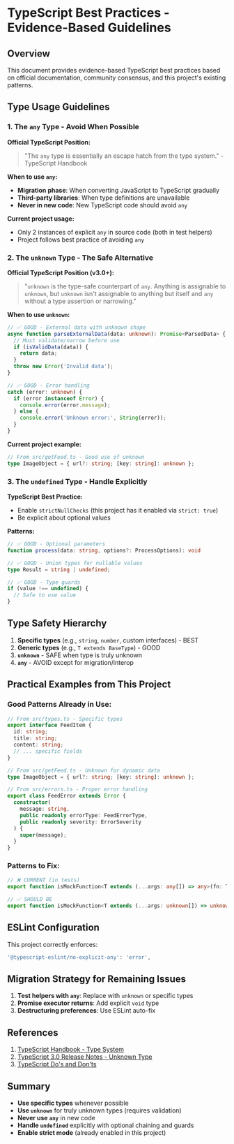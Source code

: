 # TypeScript Best Practices - Evidence-Based Guidelines

## Overview

This document provides evidence-based TypeScript best practices based on official documentation, community consensus, and this project's existing patterns.

## Type Usage Guidelines

### 1. The `any` Type - Avoid When Possible

**Official TypeScript Position:**
> "The `any` type is essentially an escape hatch from the type system." - TypeScript Handbook

**When to use `any`:**
- **Migration phase**: When converting JavaScript to TypeScript gradually
- **Third-party libraries**: When type definitions are unavailable
- **Never in new code**: New TypeScript code should avoid `any`

**Current project usage:**
- Only 2 instances of explicit `any` in source code (both in test helpers)
- Project follows best practice of avoiding `any`

### 2. The `unknown` Type - The Safe Alternative

**Official TypeScript Position (v3.0+):**
> "`unknown` is the type-safe counterpart of `any`. Anything is assignable to `unknown`, but `unknown` isn't assignable to anything but itself and `any` without a type assertion or narrowing."

**When to use `unknown`:**
```typescript
// ✅ GOOD - External data with unknown shape
async function parseExternalData(data: unknown): Promise<ParsedData> {
  // Must validate/narrow before use
  if (isValidData(data)) {
    return data;
  }
  throw new Error('Invalid data');
}

// ✅ GOOD - Error handling
catch (error: unknown) {
  if (error instanceof Error) {
    console.error(error.message);
  } else {
    console.error('Unknown error:', String(error));
  }
}
```

**Current project example:**
```typescript
// From src/getFeed.ts - Good use of unknown
type ImageObject = { url?: string; [key: string]: unknown };
```

### 3. The `undefined` Type - Handle Explicitly

**TypeScript Best Practice:**
- Enable `strictNullChecks` (this project has it enabled via `strict: true`)
- Be explicit about optional values

**Patterns:**
```typescript
// ✅ GOOD - Optional parameters
function process(data: string, options?: ProcessOptions): void

// ✅ GOOD - Union types for nullable values  
type Result = string | undefined;

// ✅ GOOD - Type guards
if (value !== undefined) {
  // Safe to use value
}
```

## Type Safety Hierarchy

1. **Specific types** (e.g., `string`, `number`, custom interfaces) - BEST
2. **Generic types** (e.g., `T extends BaseType`) - GOOD  
3. **`unknown`** - SAFE when type is truly unknown
4. **`any`** - AVOID except for migration/interop

## Practical Examples from This Project

### Good Patterns Already in Use:

```typescript
// From src/types.ts - Specific types
export interface FeedItem {
  id: string;
  title: string;
  content: string;
  // ... specific fields
}

// From src/getFeed.ts - Unknown for dynamic data
type ImageObject = { url?: string; [key: string]: unknown };

// From src/errors.ts - Proper error handling
export class FeedError extends Error {
  constructor(
    message: string,
    public readonly errorType: FeedErrorType,
    public readonly severity: ErrorSeverity
  ) {
    super(message);
  }
}
```

### Patterns to Fix:

```typescript
// ❌ CURRENT (in tests)
export function isMockFunction<T extends (...args: any[]) => any>(fn: T)

// ✅ SHOULD BE
export function isMockFunction<T extends (...args: unknown[]) => unknown>(fn: T)
```

## ESLint Configuration

This project correctly enforces:
```javascript
'@typescript-eslint/no-explicit-any': 'error',
```

## Migration Strategy for Remaining Issues

1. **Test helpers with `any`**: Replace with `unknown` or specific types
2. **Promise executor returns**: Add explicit `void` type
3. **Destructuring preferences**: Use ESLint auto-fix

## References

1. [TypeScript Handbook - Type System](https://www.typescriptlang.org/docs/handbook/type-checking-javascript-files.html)
2. [TypeScript 3.0 Release Notes - Unknown Type](https://www.typescriptlang.org/docs/handbook/release-notes/typescript-3-0.html)
3. [TypeScript Do's and Don'ts](https://www.typescriptlang.org/docs/handbook/declaration-files/do-s-and-don-ts.html)

## Summary

- **Use specific types** whenever possible
- **Use `unknown`** for truly unknown types (requires validation)
- **Never use `any`** in new code
- **Handle `undefined`** explicitly with optional chaining and guards
- **Enable strict mode** (already enabled in this project)
